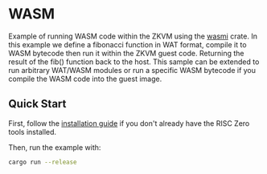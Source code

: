 # WASM

Example of running WASM code within the ZKVM using the [wasmi](https://crates.io/crates/wasmi) crate. In this example we define a fibonacci function in WAT format, compile it to WASM bytecode then run it within the ZKVM guest code. Returning the result of the fib() function back to the host. This sample can be extended to run arbitrary WAT/WASM modules or run a specific WASM bytecode if you compile the WASM code into the guest image.

## Quick Start

First, follow the [installation guide] if you don't already have the RISC Zero tools installed.

Then, run the example with:
```bash
cargo run --release
```

[installation guide]: https://dev.risczero.com/api/zkvm/quickstart
